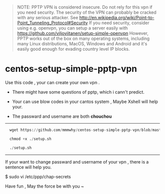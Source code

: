 >NOTE: PPTP VPN is considered insecure. Do not rely for this vpn if you need security. The security of the VPN can probably be cracked with any serious attacker. See http://en.wikipedia.org/wiki/Point-to-Point_Tunneling_Protocol#Security If you need security, consider using e.g. openvpn, you can setup a server easily with https://github.com/viljoviitanen/setup-simple-openvpn However, PPTP works out of the box on many operating systems, including many Linux distributions, MacOS, Windows and Android and it's easily good enough for evading country level IP blocks.

# centos-setup-simple-pptp-vpn
Use this code , your can create your own vpn .

- There might have some questions of pptp, which i cann't predict.

- Your can use blow codes in your cantos system , Maybe Xshell will help your.

- The passward and username are both **chouchou** 

---



``` python
  wget https://github.com/mmmwhy/centos-setup-simple-pptp-vpn/blob/master/setup.sh

  chmod +x ./setup.sh

  ./setup.sh
```

---



If your want to change passward and username of your vpn , there is a sentence will help you.

$ sudo vi /etc/ppp/chap-secrets

Have fun , May the force be with you ~
